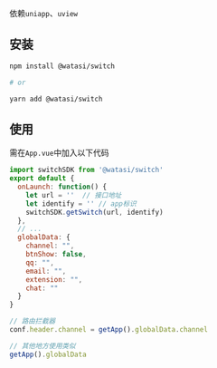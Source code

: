 依赖`uniapp`、`uview`
## 安装
```bash
npm install @watasi/switch

# or

yarn add @watasi/switch
```
## 使用
需在`App.vue`中加入以下代码
```javascript
import switchSDK from '@watasi/switch'
export default {
  onLaunch: function() {
    let url = ''  // 接口地址
    let identify = '' // app标识
    switchSDK.getSwitch(url, identify)
  },
  // ...
  globalData: {
    channel: "",
    btnShow: false,
    qq: "",
    email: "",
    extension: "",
    chat: ""
  }
}
```

```javascript
// 路由拦截器
conf.header.channel = getApp().globalData.channel

// 其他地方使用类似
getApp().globalData
```